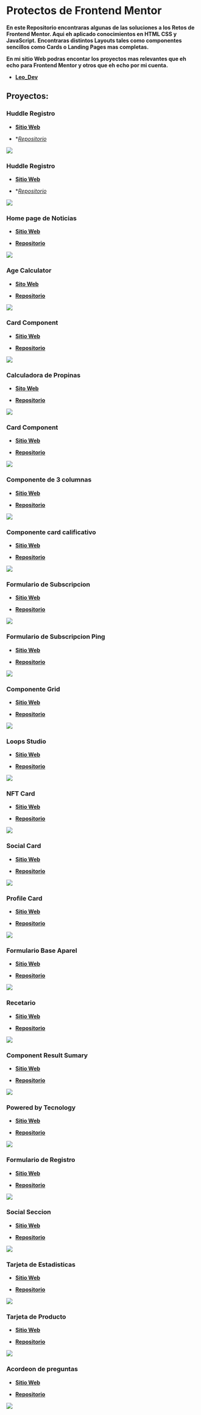 # Protectos de Frontend Mentor

**En este Repositorio encontraras algunas de las soluciones a los Retos de Frontend Mentor. Aqui eh aplicado conocimientos en HTML CSS y JavaScript.**
**Encontraras distintos Layouts tales como componentes sencillos como Cards o Landing Pages mas completas.**

**En mi sitio Web podras encontar los proyectos mas relevantes que eh echo para Frontend Mentor y otros que eh echo por mi cuenta.**

- **[Leo_Dev](https://leonardo291024.github.io/Leonardo__Diaz/index.html)**

## Proyectos:

### Huddle Registro
- **[Sitio Web](https://Leonardo291024.github.io/Frontend_Mentor/24-contact-form)**

- **[Repositorio](https://github.com/Leonardo291024/Frontend_Mentor/tree/main/24-contact-form)*

![](./24-contact-form/images/contact-us.png)

### Huddle Registro
- **[Sitio Web](https://Leonardo291024.github.io/Frontend_Mentor/23-huddle-intro)**

- **[Repositorio](https://github.com/Leonardo291024/Frontend_Mentor/tree/main/23-huddle-intro)*

![](./23-huddle-intro/images/huddle-register.png)

### Home page de Noticias
- **[Sitio Web](https://Leonardo291024.github.io/Frontend_Mentor/00-home-page-noticias)**

- **[Repositorio](https://github.com/Leonardo291024/Frontend_Mentor/tree/main/00-home-page-noticias)**

![](./00-home-page-noticias/images/paginaDeNoticias.jpg)

### Age Calculator
- **[Sito Web](https://Leonardo291024.github.io/Frontend_Mentor/01-age-calculator)**

- **[Repositorio](https://github.com/Leonardo291024/Frontend_Mentor/tree/main/01-age-calculator)**

![](./01-age-calculator/images/calculadora-cronologica.png)

### Card Component
- **[Sitio Web](https://Leonardo291024.github.io/Frontend_Mentor/02-card-component)**

- **[Repositorio](https://github.com/Leonardo291024/Frontend_Mentor/tree/main/02-card-component)**

![](./02-card-component/images/article-preview-component.png)

### Calculadora de Propinas
- **[Sito Web](https://Leonardo291024.github.io/Frontend_Mentor/03-calculadora-propinas)**

- **[Repositorio](https://github.com/Leonardo291024/Frontend_Mentor/tree/main/03-calculadora-propinas)**

![](./03-calculadora-propinas/images/calculadoraDePropinas.jpg)

### Card Component
- **[Sitio Web](https://Leonardo291024.github.io/Frontend_Mentor/04-card-component)**

- **[Repositorio](https://github.com/Leonardo291024/Frontend_Mentor/tree/main/04-card-component)**

![](./04-card-component/images/card-order-sumary.png)

### Componente de 3 columnas
- **[Sitio Web](https://Leonardo291024.github.io/Frontend_Mentor/05-component-3-colunmas)**

- **[Repositorio](https://github.com/Leonardo291024/Frontend_Mentor/tree/main/05-component-3-colunmas)**

![](./05-component-3-colunmas/images/componente-3-columnas.png)

### Componente card calificativo
- **[Sitio Web](https://Leonardo291024.github.io/Frontend_Mentor/06-component-card-calificativo)**

- **[Repositorio](https://github.com/Leonardo291024/Frontend_Mentor/tree/main/06-component-card-calificativo)**

![](./06-component-card-calificativo/images/ComponenteCalificativo.jpg)

### Formulario de Subscripcion
- **[Sitio Web](https://Leonardo291024.github.io/Frontend_Mentor/07-formulario-subscripcion)**

- **[Repositorio](https://github.com/Leonardo291024/Frontend_Mentor/tree/main/07-formulario-subscripcion)**

![](./07-formulario-subscripcion/images/formulario-de-suscripcion.png)

### Formulario de Subscripcion Ping
- **[Sitio Web](https://Leonardo291024.github.io/Frontend_Mentor/08-formulario-ping)**

- **[Repositorio](https://github.com/Leonardo291024/Frontend_Mentor/tree/main/08-formulario-ping)**

![](./08-formulario-ping/images/ping.png)

### Componente Grid
- **[Sitio Web](https://Leonardo291024.github.io/Frontend_Mentor/09-grid-component)**

- **[Repositorio](https://github.com/Leonardo291024/Frontend_Mentor/tree/main/09-grid-component)**

![](./09-grid-component/images/componente-grid.png)

### Loops Studio
- **[Sitio Web](https://Leonardo291024.github.io/Frontend_Mentor/10-loop-studios)**

- **[Repositorio](https://github.com/Leonardo291024/Frontend_Mentor/tree/main/10-loop-studios)**

![](./10-loop-studios/images/loopsStudios.jpg)

### NFT Card
- **[Sitio Web](https://Leonardo291024.github.io/Frontend_Mentor/11-nft-card)**

- **[Repositorio](https://github.com/Leonardo291024/Frontend_Mentor/tree/main/11-nft-card)**

![](./11-nft-card/images/card-nft.png)

### Social Card
- **[Sitio Web](https://Leonardo291024.github.io/Frontend_Mentor/12-card-redes-sociales)**

- **[Repositorio](https://github.com/Leonardo291024/Frontend_Mentor/tree/main/12-card-redes-sociales)**

![](./12-card-redes-sociales/images/socialCard.jpg)

### Profile Card
- **[Sitio Web](https://Leonardo291024.github.io/Frontend_Mentor/13-profile-card-component)**

- **[Repositorio](https://github.com/Leonardo291024/Frontend_Mentor/tree/main/13-profile-card-component)**

![](./13-profile-card-component/images/component-card-profile.png)

### Formulario Base Aparel
- **[Sitio Web](https://Leonardo291024.github.io/Frontend_Mentor/14-formulario-base-aparel)**

- **[Repositorio](https://github.com/Leonardo291024/Frontend_Mentor/tree/main/14-formulario-base-aparel)**

![](./14-formulario-base-aparel/images/base-aparel.png)

### Recetario
- **[Sitio Web](https://Leonardo291024.github.io/Frontend_Mentor/15-recetario)**

- **[Repositorio](https://github.com/Leonardo291024/Frontend_Mentor/tree/main/15-recetario)**

![](./15-recetario/images/recetario.jpg)

### Component Result Sumary
- **[Sitio Web](https://Leonardo291024.github.io/Frontend_Mentor/16-result-sumary-component)**

- **[Repositorio](https://github.com/Leonardo291024/Frontend_Mentor/tree/main/16-result-sumary-component)**

![](./16-result-sumary-component/images/componente-de-resultados.png)

### Powered by Tecnology
- **[Sitio Web](https://Leonardo291024.github.io/Frontend_Mentor/17-powered-by-tecnology)**

- **[Repositorio](https://github.com/Leonardo291024/Frontend_Mentor/tree/main/17-powered-by-tecnology)**

![](./17-powered-by-tecnology/images/seccion-funcion-4-tarjetas.png)

### Formulario de Registro
- **[Sitio Web](https://Leonardo291024.github.io/Frontend_Mentor/18-formulario-reguistro)**

- **[Repositorio](https://github.com/Leonardo291024/Frontend_Mentor/tree/main/18-formulario-reguistro)**

![](./18-formulario-reguistro/images/formulario-basico.png)

### Social Seccion
- **[Sitio Web](https://Leonardo291024.github.io/Frontend_Mentor/19-social-proof-section)**

- **[Repositorio](https://github.com/Leonardo291024/Frontend_Mentor/tree/main/19-social-proof-section)**

![](./19-social-proof-section/images/seccion-prueba-social.png)

### Tarjeta de Estadisticas
- **[Sitio Web](https://Leonardo291024.github.io/Frontend_Mentor/20-tarjeta-estadisticas)**

- **[Repositorio](https://github.com/Leonardo291024/Frontend_Mentor/tree/main/20-tarjeta-estadisticas)**

![](./20-tarjeta-estadisticas/images/tarjeta-vista-previa-estadisticas.png)

### Tarjeta de Producto
- **[Sitio Web](https://Leonardo291024.github.io/Frontend_Mentor/21-card-product)**

- **[Repositorio](https://github.com/Leonardo291024/Frontend_Mentor/tree/main/21-card-product)**

![](./21-card-product/images/tarjeta-vista-previa.png)

### Acordeon de preguntas
- **[Sitio Web](https://Leonardo291024.github.io/Frontend_Mentor/22-acordeon-preguntas)**

- **[Repositorio](https://github.com/Leonardo291024/Frontend_Mentor/tree/main/22-acordeon-preguntas)**

![](./22-acordeon-preguntas/assets/acordeonDePreguntas.jpg)